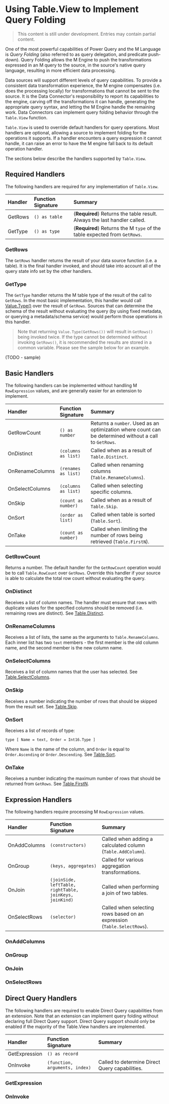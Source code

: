 # Using Table.View to Implement Query Folding

> This content is still under development. Entries may contain partial content.

One of the most powerful capabilities of Power Query and the M Language is *Query Folding* (also referred to as query delegation, and predicate push-down). Query Folding allows the M Engine to push the transformations expressed in an M query to the source, in the source's native query language, resulting in more efficient data processing.

Data sources will support different levels of query capabilities. To provide a consistent data transformation experience, the M engine  compensates (i.e. does the processing locally) for transformations that cannot be sent to the source. It is the Data Connector's responsibility to report its capabilities to the engine, carving off the transformations it can handle, generating the appropriate query syntax, and letting the M Engine handle the remaining work. Data Connectors can implement query folding behavior through the `Table.View` function.

`Table.View` is used to override default handlers for query operations. Most handlers are optional, allowing a source to implement folding for the operations it supports. If a handler encounters a query expression it cannot handle, it can raise an error to have the M engine fall back to its default operation handler.

The sections below describe the handlers supported by `Table.View`.

## Required Handlers

The following handlers are required for any implementation of `Table.View`.

| Handler       | Function Signature                                    | Summary                                                                 |
|:--------------|:------------------------------------------------------|:------------------------------------------------------------------------|
|GetRows        |`() as table`                                          |(**Required**) Returns the table result. Always the last handler called.|
|GetType        |`() as type`                                           |(**Required**) Returns the M `type` of the table expected from `GetRows`.|

### GetRows

The `GetRows` handler returns the result of your data source function (i.e. a table). It is the final handler invoked, and should take into account all of the query state info set by the other handlers.

### GetType

The `GetType` handler returns the M table type of the result of the call to `GetRows`. In the most basic implementation, this handler would call [Value.Type()](https://msdn.microsoft.com/query-bi/m/value-type) over the result of `GetRows`.
Sources that can determine the schema of the result without evaluating the query (by using fixed metadata, or querying a metadata/schema service) would perform those operations in this handler.

> Note that returning `Value.Type(GetRows())` will result in `GetRows()` being invoked twice. If the type cannot be determined without invoking `GetRows()`, it is recommended the results are stored in a common variable. Please see the sample below for an example.

(TODO - sample)

## Basic Handlers

The following handlers can be implemented without handling M `RowExpression` values, and are generally easier for an extension to implement.

| Handler       | Function Signature                                    | Summary                                                                 |
|:--------------|:------------------------------------------------------|:------------------------------------------------------------------------|
|GetRowCount    |`() as number`                                         |Returns a `number`. Used as an optimization where count can be determined without a call to `GetRows`.| 
|OnDistinct     |`(columns as list)`                                    |Called when as a result of `Table.Distinct`. |
|OnRenameColumns|`(renames as list)`                                    |Called when renaming columns (`Table.RenameColumns`).|
|OnSelectColumns|`(columns as list)`                                    |Called when selecting specific columns. |
|OnSkip         |`(count as number)`                                    |Called when as a result of `Table.Skip`.|
|OnSort         |`(order as list)`                                      |Called when table is sorted (`Table.Sort`).|
|OnTake         |`(count as number)`                                    |Called when limiting the number of rows being retrieved (`Table.FirstN`).|

### GetRowCount

Returns a number. The default handler for the `GetRowCount` operation would be to call `Table.RowCount` over `GetRows`. Override this handler if your source is able to calculate the total row count without evaluating the query. 

### OnDistinct

Receives a list of column names. The handler must ensure that rows with duplicate values for the specified columns should be removed (i.e. remaining rows are distinct). See [Table.Distinct](https://msdn.microsoft.com/en-us/query-bi/m/table-distinct).

### OnRenameColumns

Receives a list of lists, the same as the arguments to `Table.RenameColumns`. Each inner list has two `text` members - the first member is the old column name, and the second member is the new column name.

### OnSelectColumns

Receives a list of column names that the user has selected. See [Table.SelectColumns](https://msdn.microsoft.com/en-us/query-bi/m/table-selectcolumns).

### OnSkip

Receives a number indicating the number of rows that should be skipped from the result set. See [Table.Skip](https://msdn.microsoft.com/en-us/query-bi/m/table-skip).

### OnSort

Receives a list of records of type:

```
type [ Name = text, Order = Int16.Type ]
```
Where `Name` is the name of the column, and `Order` is equal to `Order.Ascending` or `Order.Descending`. See [Table.Sort](https://msdn.microsoft.com/en-us/query-bi/m/table-sort).

### OnTake

Receives a number indicating the maximum number of rows that should be returned from `GetRows`. See [Table.FirstN](https://msdn.microsoft.com/en-us/query-bi/m/table-firstn).

## Expression Handlers

The following handlers require processing M `RowExpression` values.

| Handler       | Function Signature                                    | Summary                                                                 |
|:--------------|:------------------------------------------------------|:------------------------------------------------------------------------|
|OnAddColumns   |`(constructors)`                                       |Called when adding a calculated column (`Table.AddColumn`).|
|OnGroup        |`(keys, aggregates)`                                   |Called for various aggregation transformations. |
|OnJoin         |`(joinSide, leftTable, rightTable, joinKeys, joinKind)`|Called when performing a join of two tables. |
|OnSelectRows   |`(selector)`                                           |Called when selecting rows based on an expression (`Table.SelectRows`). |

### OnAddColumns

### OnGroup

### OnJoin

### OnSelectRows

## Direct Query Handlers

The following handlers are required to enable Direct Query capabilities from an extension. Note that an extension can implement query folding without declaring full Direct Query support. Direct Query support should only be enabled if the majority of the Table.View handlers are implemented.

| Handler       | Function Signature                                    | Summary                                                                 |
|:--------------|:------------------------------------------------------|:------------------------------------------------------------------------|
|GetExpression  |`() as record`                                         |
|OnInvoke       |`(function, arguments, index)`                         |Called to determine Direct Query capabilities. |

### GetExpression

### OnInvoke
